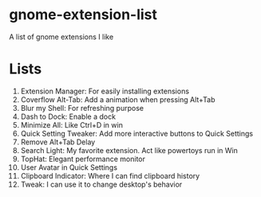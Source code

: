 # gnome-extension-list
A list of gnome extensions I like

# Lists
1. Extension Manager: For easily installing extensions
2. Coverflow Alt-Tab: Add a animation when pressing Alt+Tab
3. Blur my Shell: For refreshing purpose
4. Dash to Dock: Enable a dock
5. Minimize All: Like Ctrl+D in win
6. Quick Setting Tweaker: Add more interactive buttons to Quick Settings
7. Remove Alt+Tab Delay
8. Search Light: My favorite extension. Act like powertoys run in Win
9. TopHat: Elegant performance monitor
10. User Avatar in Quick Settings
11. Clipboard Indicator: Where I can find clipboard history
12. Tweak: I can use it to change desktop's behavior
